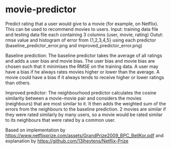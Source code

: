 # movie-predictor

Predict rating that a user would give to a movie (for example, on Netflix). This can be used to recommend movies to users. 
Input: training data file and testing data file each containing 3 columns (user, movie, rating)
Outut: rmse value and histogram of error from {1,2,3,4,5} using each predictor (baseline_predictor_error.png and improved_predictor_error.png) 

Baseline prediction: The baseline predictor takes the average of all ratings and adds a user bias and movie bias. The user bias and movie bias are chosen such that it minimises the RMSE on the training data. A user may have a bias if he always rates movies higher or lower than the average. A movie could have a bias if it always tends to receive higher or lower ratings than others. 

Improved predictor: The neighbourhood predictor calculates the cosine similarity between a movie-movie pair and considers the movies (neighbours) that are most similar to it. It then adds the weighted sum of the errors from the neighbours to the baseline prediction. 2 movies are similar if they were rated similarly by many users, so a movie would be rated similar to its neighbours that were rated by a common user.

Based on implementation by https://www.netflixprize.com/assets/GrandPrize2009_BPC_BellKor.pdf and explanation by https://github.com/13lheytens/Netflix-Prize

